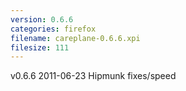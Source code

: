 ```yaml
---
version: 0.6.6
categories: firefox
filename: careplane-0.6.6.xpi
filesize: 111
---
```

v0.6.6 2011-06-23
  Hipmunk fixes/speed

